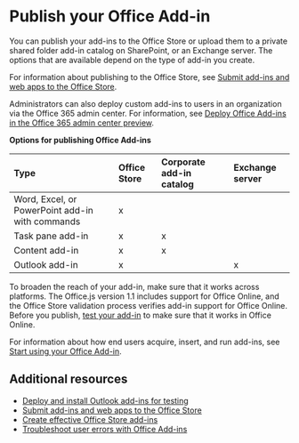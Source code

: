 
# Publish your Office Add-in


You can publish your add-ins to the Office Store or upload them to a private shared folder add-in catalog on SharePoint, or an Exchange server. The options that are available depend on the type of add-in you create. 

For information about publishing to the Office Store, see [Submit add-ins and web apps to the Office Store](http://msdn.microsoft.com/library/ff075782-1303-4517-91cc-b3d730e9b9ae%28Office.15%29.aspx). 

Administrators can also deploy custom add-ins to users in an organization via the Office 365 admin center. For information, see [Deploy Office Add-ins in the Office 365 admin center preview](https://support.office.com/en-ie/article/Deploy-Office-Add-Ins-in-Office-365-737e8c86-be63-44d7-bf02-492fa7cd9c3f?ui=en-US&rs=en-IE&ad=IE).

**Options for publishing Office Add-ins**


|**Type**|**Office Store**|**Corporate add-in catalog**|**Exchange server**|
|:-----|:-----|:-----|:-----|
|Word, Excel, or PowerPoint add-in with commands|x|||
|Task pane add-in|x|x||
|Content add-in|x|x||
|Outlook add-in|x||x|


To broaden the reach of your add-in, make sure that it works across platforms. The Office.js version 1.1 includes support for Office Online, and the Office Store validation process verifies add-in support for Office Online. Before you publish, [test your add-in](../testing/sideload-office-add-ins-for-testing.md) to make sure that it works in Office Online.

For information about how end users acquire, insert, and run add-ins, see [Start using your Office Add-in](https://support.office.com/en-ie/article/Start-using-your-Office-Add-in-82e665c4-6700-4b56-a3f3-ef5441996862?ui=en-US&rs=en-IE&ad=IE).

## Additional resources

- [Deploy and install Outlook add-ins for testing](../outlook/testing-and-tips.md) 
- [Submit add-ins and web apps to the Office Store](http://msdn.microsoft.com/library/ff075782-1303-4517-91cc-b3d730e9b9ae%28Office.15%29.aspx)
- [Create effective Office Store add-ins](https://msdn.microsoft.com/library/jj635874.asp) 
- [Troubleshoot user errors with Office Add-ins](../testing/testing-and-troubleshooting.md)


    


